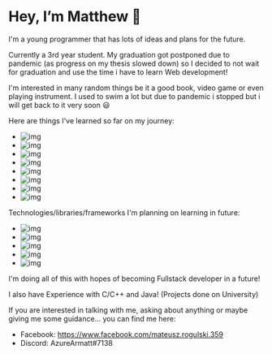# Hey, I’m Matthew :wave: 
I'm a young programmer that has lots of ideas and plans for the future.

Currently a 3rd year student. My graduation got postponed due to pandemic (as progress on my thesis slowed down) so I decided to not wait for graduation and use the time i have to learn Web development!

I'm interested in many random things be it a good book, video game or even playing instrument. 
I used to swim a lot but due to pandemic i stopped but i will get back to it very soon :smiley:

Here are things I've learned so far on my journey:

   - ![img](https://img.shields.io/static/v1?label=HTML&message=&nbsp;&color=orange)
   - ![img](https://img.shields.io/static/v1?label=CSS&message=&nbsp;&color=informational)
   - ![img](https://img.shields.io/static/v1?label=Sass&message=&nbsp;&color=ff69b4)
   - ![img](https://img.shields.io/static/v1?label=JavaScript&message=&nbsp;&color=yellow)
   - ![img](https://img.shields.io/static/v1?label=NPM&message=&nbsp;&color=red)
   - ![img](https://img.shields.io/static/v1?label=JQuery&message=&nbsp;&color=lightgrey)
   - ![img](https://img.shields.io/static/v1?label=Bootstrap&message=&nbsp;&color=blueviolet)
   - ![img](https://img.shields.io/static/v1?label=React&message=&nbsp;&color=9cf)
   
Technologies/libraries/frameworks I'm planning on learning in future:
   
   - ![img](https://img.shields.io/static/v1?label=Next.js&message=&nbsp;&color=lightgrey)
   - ![img](https://img.shields.io/static/v1?label=Node.js&message=&nbsp;&color=brightgreen)
   - ![img](https://img.shields.io/static/v1?label=Express&message=&nbsp;&color=lightgrey)
   - ![img](https://img.shields.io/static/v1?label=MongoDB&message=&nbsp;&color=inactive)
   - ![img](https://img.shields.io/static/v1?label=Salesforce&message=&nbsp;&color=informational)

I'm doing all of this with hopes of becoming Fullstack developer in a future!

I also have Experience with C/C++ and Java! (Projects done on University)

If you are interested in talking with me, asking about anything or maybe giving me some guidance... you can find me here:

  - Facebook: https://www.facebook.com/mateusz.rogulski.359
  - Discord: AzureArmatt#7138


<!---
AzureArmatt/AzureArmatt is a ✨ special ✨ repository because its `README.md` (this file) appears on your GitHub profile.
You can click the Preview link to take a look at your changes.
--->
